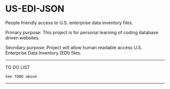 # US-EDI-JSON

People friendly access to U.S. enterprise data inventory files.

Primary purpose: This project is for personal learning of coding database driven websites.  

Seondary purpose: Project will allow human readable access U.S. Enterprise Data Inventory (EDI) files. 


------------------------------------------------------------------------------------------------

TO DO LIST

    See TODO above

---------------------
    
